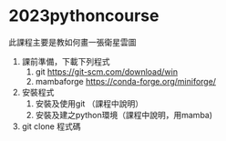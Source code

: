 # 2023pythoncourse 
此課程主要是教如何畫一張衛星雲圖
1. 課前準備，下載下列程式
   1. git https://git-scm.com/download/win
   2. mambaforge https://conda-forge.org/miniforge/
3. 安裝程式
   1. 安裝及使用git （課程中說明）
   2. 安裝及建之python環境（課程中說明，用mamba)
4. git clone 程式碼
